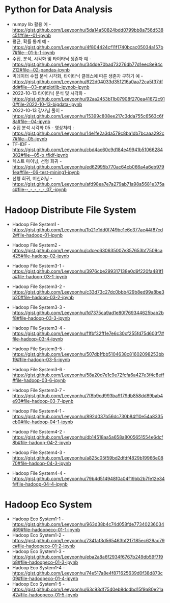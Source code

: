 # Python for Data Analysis

- numpy lib 활용 예 - https://gist.github.com/Leeyoonhu/5da14a50824bdd0799bb8a756d538c5f#file--01-ipynb
- 평균, 확률 통계 예 - https://gist.github.com/Leeyoonhu/4f804424cf11f1740bcac05034a157b7#file--01-b-1-ipynb
- 수집, 분석, 시각화 및 타이타닉 생존자 예 - https://gist.github.com/Leeyoonhu/34dde70bad73276db77d1eec8e94c212#file--02-pandas-ipynb
- 빅데이터 수집 분석 시각화, 타이타닉 클래스에 따른 생존자 구하기 예 - https://gist.github.com/Leeyoonhu/622d04033d351216a0aa72ca5f37dfdd#file--03-matplotlib-ipynob-ipynb
- 2022-10-13 타이타닉 분석 및 시각화 - https://gist.github.com/Leeyoonhu/92aa2453b11b07908f270ea41672c910#file-2022-10-13-bigdata-ipynb
- 2022-10-13 강사님 풀이 - https://gist.github.com/Leeyoonhu/15399c808ee217c3dda755c6563c6f8a#file--04-ipynb
- 수집 분석 시각화 05 - 영상처리 : https://gist.github.com/Leeyoonhu/14e1fe2a3da579c8ba1db7bcaaa292c7#file--05-ipynb
- TF-IDF - https://gist.github.com/Leeyoonhu/cbd4ac60c9d184e49941b51066284382#file--05-b_tfidf-ipynb
- 텍스트 마이닝, 선형 회귀 - https://gist.github.com/Leeyoonhu/ed62995b770ac64cb066a4a6eb9791ea#file--06-test-mining1-ipynb
- 선형 회귀, 머신러닝 - https://gist.github.com/Leeyoonhu/afd98ea7e7a279ab71a98a5681e375ac#file--_-_-_-_-_07_-ipynb

# Hadoop Distribute File System

- Hadoop File System1 - https://gist.github.com/Leeyoonhu/1b21e1dd0f749bc1e6c377ae44f87cd2#file-hadoop-01-ipynb

- Hadoop File System2 - https://gist.github.com/Leeyoonhu/cdcec630635007e357653bf7509ca425#file-hadoop-02-ipynb 

- Hadoop File System3-1 - https://gist.github.com/Leeyoonhu/3976cbe299317138e0d9f220fa481f1a#file-hadoop-03-1-ipynb
- Hadoop File System3-2 - https://gist.github.com/Leeyoonhu/c33d73c27dc0bbb429b8ed99a8be3b20#file-hadoop-03-2-ipynb
- Hadoop File System3-3 - https://gist.github.com/Leeyoonhu/fd7375ca9ad1e80f769344625bab2bf8#file-hadoop-03-3-ipynb
- Hadoop File System3-4 - https://gist.github.com/Leeyoonhu/f1fbf32ff1e7e6c30cf255fd75d603f7#file-hadoop-03-4-ipynb
- Hadoop File System3-5 - https://gist.github.com/Leeyoonhu/507db1fbb5104638c81602098253bb19#file-hadoop-03-5-ipynb
- Hadoop File System3-6 - https://gist.github.com/Leeyoonhu/58a20d7e1c9e72fcfa6a427e3f4c8eff#file-hadoop-03-6-ipynb
- Hadoop File System3-7 - https://gist.github.com/Leeyoonhu/7f8b9cd993ba9179db858dd89bab4e93#file-hadoop-03-7-ipynb

- Hadoop File System4-1 - https://gist.github.com/Leeyoonhu/892d037b56dc730b84f10e54a8335cb0#file-hadoop-04-1-ipynb
- Hadoop File System4-2 - https://gist.github.com/Leeyoonhu/db14518aa5a658a8005651554e6dcf8b#file-hadoop-04-2-ipynb
- Hadoop File System4-3 - https://gist.github.com/Leeyoonhu/a825c05f59bd2dfdf4829b19966e0870#file-hadoop-04-3-ipynb
- Hadoop File System4-4 - https://gist.github.com/Leeyoonhu/79b4d514948f0a04f19bb2b7fe12e34f#file-hadoop-04-4-ipynb

# Hadoop Eco System

- Hadoop Eco System1-1 - https://gist.github.com/Leeyoonhu/963d38b4c74d058fde77340236034469#file-hadoopeco-01-1-ipynb
- Hadoop Eco System1-2 - https://gist.github.com/Leeyoonhu/7341af3d565463bf217185ec629ac79c#file-hadoopeco-01-2-ipynb
- Hadoop Eco System1-3 - https://gist.github.com/Leeyoonhu/eba2a8a6f2934f6767b249db59f719b8#file-hadoopeco-01-3-ipynb
- Hadoop Eco System1-4 - https://gist.github.com/Leeyoonhu/74e517a8e4f871625639d0f38d873c09#file-hadoopeco-01-4-ipynb
- Hadoop Eco System1-5 - https://gist.github.com/Leeyoonhu/63c93df7540eb8dcdbd15f9a80e21a42#file-hadoopeco-01-5-ipynb

